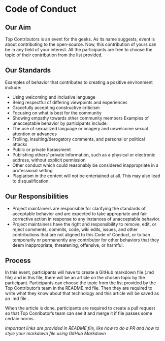 # Code of Conduct
## Our Aim
Top Contributors is an event for the geeks. As its name suggests, event is about contributing to the open-source.
 Now, this contribution of yours can be in any field of your interest. All the participants are free to choose the topic of their contribution from the list provided.
## Our Standards
Examples of behavior that contributes to creating a positive environment include:
* Using welcoming and inclusive language
* Being respectful of differing viewpoints and experiences
* Gracefully accepting constructive criticism
* Focusing on what is best for the community
* Showing empathy towards other community members
Examples of unacceptable behavior by participants include:
*	The use of sexualized language or imagery and unwelcome sexual attention or advances
*	Trolling, insulting/derogatory comments, and personal or political attacks
*	Public or private harassment
*	Publishing others' private information, such as a physical or electronic address, without explicit permission
*	Other conduct which could reasonably be considered inappropriate in a professional setting
*	Plagiarism in the content will not be entertained at all. This may also lead to disqualification.
## Our Responsibilities
*	Project maintainers are responsible for clarifying the standards of acceptable behavior and are expected to take appropriate and fair corrective action in response to any instances of unacceptable behavior. 
*	Project maintainers have the right and responsibility to remove, edit, or
	reject comments, commits, code, wiki edits, issues, and other contributions that are not aligned to this Code of Conduct, or to ban temporarily or permanently any contributor for other behaviors that they deem inappropriate, threatening, offensive, or harmful. 
## Process
In this event, participants will have to create a GitHub markdown file (.md file) and in this file, there will be an article on the chosen topic by the participant. Participants can choose the topic from the list provided by the Top Contributor’s team in the README.md file. Then they are required to write what they know about that technology and this article will be saved as an .md file . 

When the article is done, participants are required to create a pull request so that Top Conributor’s  team can see it and merge it if file passes some certain norms.

*Important links are provided in README file, like how to do a  PR and how to style your markdown file using GitHub Markdown*

